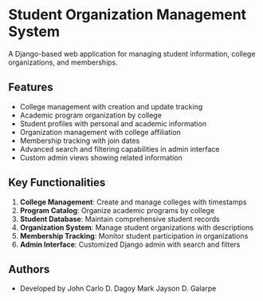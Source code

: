 # Student Organization Management System

A Django-based web application for managing student information, college organizations, and memberships.

## Features

- College management with creation and update tracking
- Academic program organization by college
- Student profiles with personal and academic information
- Organization management with college affiliation
- Membership tracking with join dates
- Advanced search and filtering capabilities in admin interface
- Custom admin views showing related information

## Key Functionalities

1. **College Management**: Create and manage colleges with timestamps
2. **Program Catalog**: Organize academic programs by college
3. **Student Database**: Maintain comprehensive student records
4. **Organization System**: Manage student organizations with descriptions
5. **Membership Tracking**: Monitor student participation in organizations
6. **Admin Interface**: Customized Django admin with search and filters

## Authors

- Developed by
  John Carlo D. Dagoy
  Mark Jayson D. Galarpe
